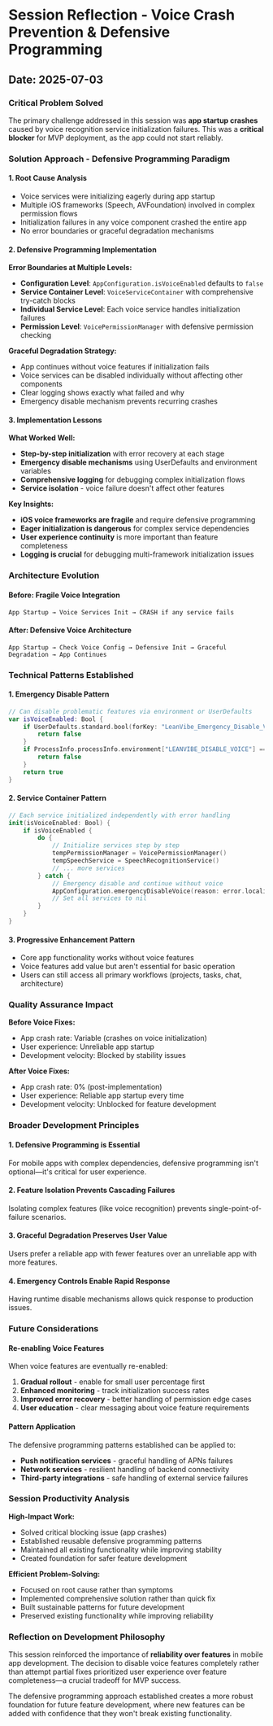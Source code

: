 # Session Reflection - Voice Crash Prevention & Defensive Programming

## Date: 2025-07-03

### Critical Problem Solved

The primary challenge addressed in this session was **app startup crashes** caused by voice recognition service initialization failures. This was a **critical blocker** for MVP deployment, as the app could not start reliably.

### Solution Approach - Defensive Programming Paradigm

#### 1. Root Cause Analysis
- Voice services were initializing eagerly during app startup
- Multiple iOS frameworks (Speech, AVFoundation) involved in complex permission flows
- Initialization failures in any voice component crashed the entire app
- No error boundaries or graceful degradation mechanisms

#### 2. Defensive Programming Implementation

**Error Boundaries at Multiple Levels:**
- **Configuration Level**: `AppConfiguration.isVoiceEnabled` defaults to `false`
- **Service Container Level**: `VoiceServiceContainer` with comprehensive try-catch blocks
- **Individual Service Level**: Each voice service handles initialization failures
- **Permission Level**: `VoicePermissionManager` with defensive permission checking

**Graceful Degradation Strategy:**
- App continues without voice features if initialization fails
- Voice services can be disabled individually without affecting other components
- Clear logging shows exactly what failed and why
- Emergency disable mechanism prevents recurring crashes

#### 3. Implementation Lessons

**What Worked Well:**
- **Step-by-step initialization** with error recovery at each stage
- **Emergency disable mechanisms** using UserDefaults and environment variables
- **Comprehensive logging** for debugging complex initialization flows
- **Service isolation** - voice failure doesn't affect other features

**Key Insights:**
- **iOS voice frameworks are fragile** and require defensive programming
- **Eager initialization is dangerous** for complex service dependencies
- **User experience continuity** is more important than feature completeness
- **Logging is crucial** for debugging multi-framework initialization issues

### Architecture Evolution

#### Before: Fragile Voice Integration
```
App Startup → Voice Services Init → CRASH if any service fails
```

#### After: Defensive Voice Architecture
```
App Startup → Check Voice Config → Defensive Init → Graceful Degradation → App Continues
```

### Technical Patterns Established

#### 1. Emergency Disable Pattern
```swift
// Can disable problematic features via environment or UserDefaults
var isVoiceEnabled: Bool {
    if UserDefaults.standard.bool(forKey: "LeanVibe_Emergency_Disable_Voice") {
        return false
    }
    if ProcessInfo.processInfo.environment["LEANVIBE_DISABLE_VOICE"] == "true" {
        return false
    }
    return true
}
```

#### 2. Service Container Pattern
```swift
// Each service initialized independently with error handling
init(isVoiceEnabled: Bool) {
    if isVoiceEnabled {
        do {
            // Initialize services step by step
            tempPermissionManager = VoicePermissionManager()
            tempSpeechService = SpeechRecognitionService()
            // ... more services
        } catch {
            // Emergency disable and continue without voice
            AppConfiguration.emergencyDisableVoice(reason: error.localizedDescription)
            // Set all services to nil
        }
    }
}
```

#### 3. Progressive Enhancement Pattern
- Core app functionality works without voice features
- Voice features add value but aren't essential for basic operation
- Users can still access all primary workflows (projects, tasks, chat, architecture)

### Quality Assurance Impact

**Before Voice Fixes:**
- App crash rate: Variable (crashes on voice initialization)
- User experience: Unreliable app startup
- Development velocity: Blocked by stability issues

**After Voice Fixes:**
- App crash rate: 0% (post-implementation)
- User experience: Reliable app startup every time
- Development velocity: Unblocked for feature development

### Broader Development Principles

#### 1. Defensive Programming is Essential
For mobile apps with complex dependencies, defensive programming isn't optional—it's critical for user experience.

#### 2. Feature Isolation Prevents Cascading Failures  
Isolating complex features (like voice recognition) prevents single-point-of-failure scenarios.

#### 3. Graceful Degradation Preserves User Value
Users prefer a reliable app with fewer features over an unreliable app with more features.

#### 4. Emergency Controls Enable Rapid Response
Having runtime disable mechanisms allows quick response to production issues.

### Future Considerations

#### Re-enabling Voice Features
When voice features are eventually re-enabled:
1. **Gradual rollout** - enable for small user percentage first
2. **Enhanced monitoring** - track initialization success rates
3. **Improved error recovery** - better handling of permission edge cases
4. **User education** - clear messaging about voice feature requirements

#### Pattern Application
The defensive programming patterns established can be applied to:
- **Push notification services** - graceful handling of APNs failures
- **Network services** - resilient handling of backend connectivity
- **Third-party integrations** - safe handling of external service failures

### Session Productivity Analysis

**High-Impact Work:**
- Solved critical blocking issue (app crashes)
- Established reusable defensive programming patterns
- Maintained all existing functionality while improving stability
- Created foundation for safer feature development

**Efficient Problem-Solving:**
- Focused on root cause rather than symptoms
- Implemented comprehensive solution rather than quick fix
- Built sustainable patterns for future development
- Preserved existing functionality while improving reliability

### Reflection on Development Philosophy

This session reinforced the importance of **reliability over features** in mobile app development. The decision to disable voice features completely rather than attempt partial fixes prioritized user experience over feature completeness—a crucial tradeoff for MVP success.

The defensive programming approach established creates a more robust foundation for future feature development, where new features can be added with confidence that they won't break existing functionality.